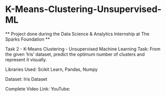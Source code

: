 # K-Means-Clustering-Unsupervised-ML

** Project done during the Data Science & Analytics Internship at The Sparks Foundation **

Task 2 - K-Means Clustering - Unsupervised Machine Learning
Task: From the given ‘Iris’ dataset, predict the optimum number of clusters and represent it visually.

Libraries Used: Scikit Learn, Pandas, Numpy

Dataset: Iris Dataset

Complete Video Link: YouTube: 

